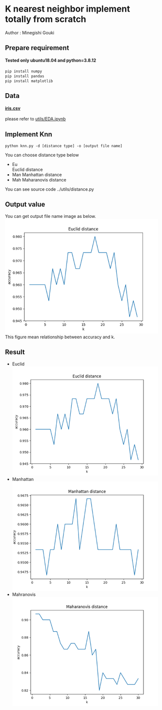 # K nearest neighbor implement totally from scratch
Author : Minegishi Gouki
## Prepare requirement
#### Tested only ubuntu18.04 and python=3.8.12
```
pip install numpy
pip install pandas 
pip install matplotlib
```
## Data
#### [iris.csv](https://en.wikipedia.org/wiki/Iris_flower_data_set)
please refer to [utils/EDA.ipynb]()

## Implement Knn
```
python knn.py -d [distance type] -o [output file name]
```
You can choose distance type below  
- Eu  
  Euclid distance  
- Man
  Manhattan distance  
- Mah
  Maharanovis distance   

You can see source code ../utils/distance.py


## Output value
You can get output file name image as below.  
![](Eu.png)   
This figure mean relationship between accuracy and k.  

## Result  
- Euclid
![](Eu.png)  
- Manhattan
![](Man.png)
- Mahranovis
![](Mah.png)